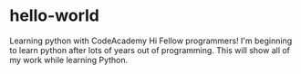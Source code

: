 # hello-world
Learning python with CodeAcademy 
Hi Fellow programmers! I'm beginning to learn python after lots of years out of programming.  This will show all of my work while learning Python. 
